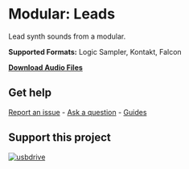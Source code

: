 # Modular: Leads
 
Lead synth sounds from a modular.

**Supported Formats:** Logic Sampler, Kontakt, Falcon

**[Download Audio Files](https://github.com/publicsamples/Modular-Leads/releases/tag/1.0)**

## **Get help**

[Report an issue](https://github.com/publicsamples/home/issues) - [Ask a question](https://github.com/publicsamples/home/discussions) - [Guides](https://github.com/publicsamples/home/wiki)

## **Support this project**

[
![usbdrive](https://www.modularsamples.com/img/USB.png)
](https://www.modularsamples.com/sample-library-on-usb-drive//)

